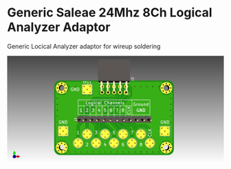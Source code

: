 # Generic Saleae 24Mhz 8Ch Logical Analyzer Adaptor

Generic Locical Analyzer adaptor for wireup soldering

![3D View](/assets/saleae_adaptor.jpg )
